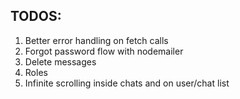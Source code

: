 ## TODOS:

1. Better error handling on fetch calls
2. Forgot password flow with nodemailer
3. Delete messages
4. Roles
5. Infinite scrolling inside chats and on user/chat list
